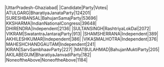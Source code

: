  
|UttarPradesh-Ghaziabad|
|Candidate|Party|Votes|
|ATULGARG|BharatiyaJanataParty|124201|
|SURESHBANSAL|BahujanSamajParty|53696|
|KKSHARMA|IndianNationalCongress|39648|
|DHIRENDRA|Independent|2136|
|SULTANSINGH|RashtriyaLokDal|2072|
|VIKRAM|SwatantraJantarajParty|913|
|SHAMSHERRANA|Independent|389|
|AKHILESHKUMAR|Independent|386|
|VIKASMALHOTRA|Independent|376|
|MAHESHCHANDGAUTAM|Independent|241|
|KIRAN|SarvSambhaavParty|227|
|MATBULAHMAD|BahujanMuktiParty|205|
|AKILABEGUM|BharatiyaJanvadiParty|182|
|NoneoftheAbove|NoneoftheAbove|1184|
